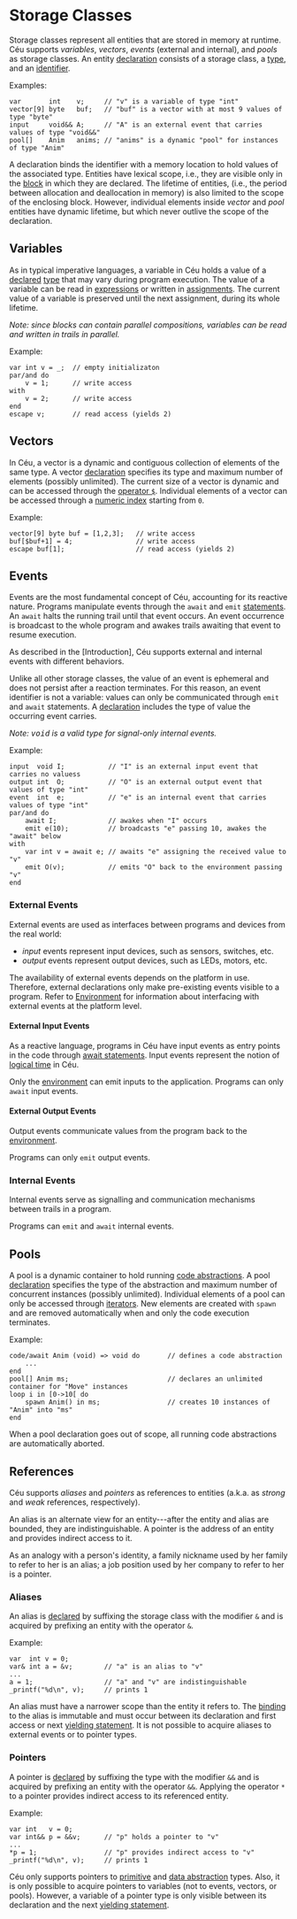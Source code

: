 Storage Classes
===============

Storage classes represent all entities that are stored in memory at runtime.
Céu supports *variables*, *vectors*, *events* (external and internal), and
*pools* as storage classes.
An entity [declaration](#TODO) consists of a storage class,
a [type](#TODO), and an [identifier](#TODO).

Examples:

```ceu
var       int    v;     // "v" is a variable of type "int"
vector[9] byte   buf;   // "buf" is a vector with at most 9 values of type "byte"
input     void&& A;     // "A" is an external event that carries values of type "void&&"
pool[]    Anim   anims; // "anims" is a dynamic "pool" for instances of type "Anim"
```

A declaration binds the identifier with a memory location to hold values of the
associated type.
Entities have lexical scope, i.e., they are visible only in the [block](#TODO)
in which they are declared.
The lifetime of entities, (i.e., the period between allocation and deallocation
in memory) is also limited to the scope of the enclosing block.
However, individual elements inside *vector* and *pool* entities have dynamic
lifetime, but which never outlive the scope of the declaration.

Variables
---------

As in typical imperative languages, a variable in Céu holds a value of a
[declared](#TODO) [type](#TODO) that may vary during program execution.
The value of a variable can be read in [expressions](#TODO) or written in
[assignments](#TODO).
The current value of a variable is preserved until the next assignment, during
its whole lifetime.

<!--
TODO: exceptions for scope/lifetime
- pointers have "instant" lifetime, like fleeting events, scope is unbound
- intermediate values die after "watching", scope is unbound
-->

*Note: since blocks can contain parallel compositions, variables can be read
       and written in trails in parallel.*

Example:

```ceu
var int v = _;  // empty initializaton
par/and do
    v = 1;      // write access
with
    v = 2;      // write access
end
escape v;       // read access (yields 2)
```

Vectors
-------

In Céu, a vector is a dynamic and contiguous collection of elements of the same
type.
A vector [declaration](#TODO) specifies its type and maximum number of
elements (possibly unlimited).
The current size of a vector is dynamic and can be accessed through the
[operator `$`](#TODO).
Individual elements of a vector can be accessed through a
[numeric index](#TODO) starting from `0`.

Example:

```ceu
vector[9] byte buf = [1,2,3];   // write access
buf[$buf+1] = 4;                // write access
escape buf[1];                  // read access (yields 2)
```

Events
------

Events are the most fundamental concept of Céu, accounting for its reactive 
nature.
Programs manipulate events through the `await` and `emit` [statements](#TODO).
An `await` halts the running trail until that event occurs.
An event occurrence is broadcast to the whole program and awakes trails
awaiting that event to resume execution.

As described in the [Introduction], Céu supports external and internal events
with different behaviors.

Unlike all other storage classes, the value of an event is ephemeral and does
not persist after a reaction terminates.
For this reason, an event identifier is not a variable: values can only
be communicated through `emit` and `await` statements.
A [declaration](#TODO) includes the type of value the occurring event carries.

*Note: <tt>void</tt> is a valid type for signal-only internal events.*

Example:

```ceu
input  void I;           // "I" is an external input event that carries no valuess
output int  O;           // "O" is an external output event that values of type "int"
event  int  e;           // "e" is an internal event that carries values of type "int"
par/and do
    await I;             // awakes when "I" occurs
    emit e(10);          // broadcasts "e" passing 10, awakes the "await" below
with
    var int v = await e; // awaits "e" assigning the received value to "v"
    emit O(v);           // emits "O" back to the environment passing "v"
end
```

### External Events

External events are used as interfaces between programs and devices from the 
real world:

* *input* events represent input devices, such as sensors, switches, etc.
* *output* events represent output devices, such as LEDs, motors, etc.

The availability of external events depends on the platform in use.
Therefore, external declarations only make pre-existing events visible to a 
program.
Refer to [Environment](#TODO) for information about interfacing with 
external events at the platform level.

#### External Input Events

As a reactive language, programs in Céu have input events as entry points in
the code through [await statements](#TODO).
Input events represent the notion of [logical time](#TODO) in Céu.

Only the [environment](#TODO) can emit inputs to the application.
Programs can only `await` input events.

#### External Output Events

Output events communicate values from the program back to the
[environment](#TODO).

Programs can only `emit` output events.

### Internal Events

Internal events serve as signalling and communication mechanisms between
trails in a program.

Programs can `emit` and `await` internal events.

Pools
-----

A pool is a dynamic container to hold running [code abstractions](#TODO).
A pool [declaration](#TODO) specifies the type of the abstraction and maximum
number of concurrent instances (possibly unlimited).
Individual elements of a pool can only be accessed through [iterators](#TODO).
New elements are created with `spawn` and are removed automatically when and
only the code execution terminates.

Example:

```ceu
code/await Anim (void) => void do       // defines a code abstraction
    ...
end
pool[] Anim ms;                         // declares an unlimited container for "Move" instances
loop i in [0->10[ do
    spawn Anim() in ms;                 // creates 10 instances of "Anim" into "ms"
end
```

When a pool declaration goes out of scope, all running code abstractions are
automatically aborted.

References
----------

Céu supports *aliases* and *pointers* as references to entities
(a.k.a. as *strong* and *weak* references, respectively).

An alias is an alternate view for an entity---after the entity and alias are
bounded, they are indistinguishable.
A pointer is the address of an entity and provides indirect access to it.

As an analogy with a person's identity,
a family nickname used by her family to refer to her is an alias;
a job position used by her company to refer to her is a pointer.

### Aliases

An alias is [declared](#TODO) by suffixing the storage class with the modifier
`&` and is acquired by prefixing an entity with the operator `&`.

Example:

```
var  int v = 0;
var& int a = &v;        // "a" is an alias to "v"
...
a = 1;                  // "a" and "v" are indistinguishable
_printf("%d\n", v);     // prints 1
```

An alias must have a narrower scope than the entity it refers to.
The [binding](#TODO) to the alias is immutable and must occur between its
declaration and first access or next [yielding statement](#TODO).
It is not possible to acquire aliases to external events or to pointer types.

### Pointers

A pointer is [declared](#TODO) by suffixing the type with the modifier
`&&` and is acquired by prefixing an entity with the operator `&&`.
Applying the operator `*` to a pointer provides indirect access to its
referenced entity.

Example:

```
var int   v = 0;
var int&& p = &&v;      // "p" holds a pointer to "v"
...
*p = 1;                 // "p" provides indirect access to "v"
_printf("%d\n", v);     // prints 1
```

Céu only supports pointers to [primitive](#TODO) and
[data abstraction](#TODO) types.
Also, it is only possible to acquire pointers to variables (not to events,
vectors, or pools).
However, a variable of a pointer type is only visible between its declaration
and the next [yielding statement](#TODO).
